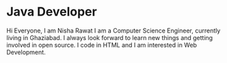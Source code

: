 # Java Developer
Hi Everyone, I am Nisha Rawat I am a Computer Science Engineer, currently living in Ghaziabad. I always look forward to learn new things and getting involved in open source. I code in HTML and I am interested in Web Development.


<!--
**codewithnisharawat/codewithnisharawat** is a ✨ _special_ ✨ repository because its `README.md` (this file) appears on your GitHub profile.

Here are some ideas to get you started:

- 🔭 I’m currently working on ...
- 🌱 I’m currently learning ...HTML, CSS
- 👯 I’m looking to collaborate on ...
- 🤔 I’m looking for help with ...
- 💬 Ask me about ...
- 📫 How to reach me: ...
- 😄 Pronouns: ...
- ⚡ Fun fact: ...
-->
